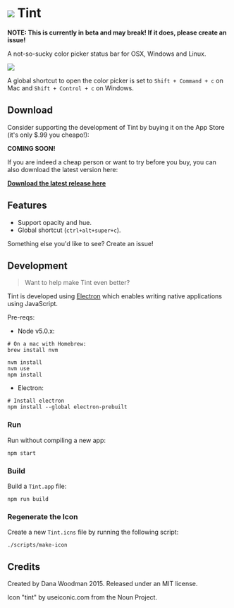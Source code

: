 # ![](http://cl.ly/dqu3/tint@2x%206.10.01%20PM.png) Tint

**NOTE: This is currently in beta and may break! If it does, please create an issue!**

A not-so-sucky color picker status bar for OSX, Windows and Linux.

![](http://cl.ly/dqYN/Screen%20Shot%202015-11-17%20at%206.10.19%20PM.png)

A global shortcut to open the color picker is set to `Shift + Command + c` on Mac and `Shift + Control + c` on Windows.


## Download

Consider supporting the development of Tint by buying it on the App Store (it's only $.99 you cheapo!):

**COMING SOON!**

If you are indeed a cheap person or want to try before you buy, you can also download the latest version here:

**[Download the latest release here](https://github.com/danawoodman/tint/releases)**


## Features

- Support opacity and hue.
- Global shortcut (`ctrl+alt+super+c`).

Something else you'd like to see? Create an issue!


## Development

> Want to help make Tint even better?

Tint is developed using [Electron](http://electron.atom.io/) which enables writing native applications using JavaScript.

Pre-reqs:

- Node v5.0.x:

```shell
# On a mac with Homebrew:
brew install nvm

nvm install
nvm use
npm install
```

- Electron:

```shell
# Install electron
npm install --global electron-prebuilt
```


### Run

Run without compiling a new app:

```shell
npm start
```


### Build

Build a `Tint.app` file:

```shell
npm run build
```

### Regenerate the Icon

Create a new `Tint.icns` file by running the following script:

```shell
./scripts/make-icon
```


## Credits

Created by Dana Woodman 2015. Released under an MIT license.

Icon "tint" by useiconic.com from the Noun Project.
